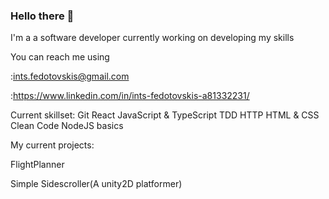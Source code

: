 ### Hello there 👋

I'm a a software developer currently working on developing my skills

You can reach me using

:ints.fedotovskis@gmail.com

:https://www.linkedin.com/in/ints-fedotovskis-a81332231/

Current skillset:
Git
React
JavaScript & TypeScript
TDD
HTTP
HTML & CSS
Clean Code
NodeJS basics

My current projects:

FlightPlanner

Simple Sidescroller(A unity2D platformer)
<!--
**IntsFedotovskis/IntsFedotovskis** is a ✨ _special_ ✨ repository because its `README.md` (this file) appears on your GitHub profile.

Here are some ideas to get you started:

- 🔭 I’m currently working on ...
- 🌱 I’m currently learning ...
- 👯 I’m looking to collaborate on ...
- 🤔 I’m looking for help with ...
- 💬 Ask me about ...
- 📫 How to reach me: ...
- 😄 Pronouns: ...
- ⚡ Fun fact: ...
-->
